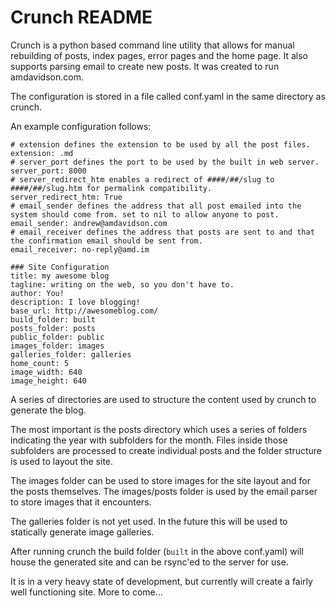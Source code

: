 # Crunch README

Crunch is a python based command line utility that allows for manual rebuilding of posts, 
index pages, error pages and the home page. It also supports parsing email to create new 
posts. It was created to run amdavidson.com.

The configuration is stored in a file called conf.yaml in the same directory as crunch.

An example configuration follows:

    # extension defines the extension to be used by all the post files.
    extension: .md
    # server_port defines the port to be used by the built in web server.
    server_port: 8000
    # server_redirect_htm enables a redirect of ####/##/slug to ####/##/slug.htm for permalink compatibility.
    server_redirect_htm: True 
    # email_sender defines the address that all post emailed into the system should come from. set to nil to allow anyone to post.
    email_sender: andrew@amdavidson.com
    # email_receiver defines the address that posts are sent to and that the confirmation email should be sent from.
    email_receiver: no-reply@amd.im
    
    ### Site Configuration
    title: my awesome blog
    tagline: writing on the web, so you don't have to.
    author: You!
    description: I love blogging!
    base_url: http://awesomeblog.com/
    build_folder: built
    posts_folder: posts
    public_folder: public
    images_folder: images
    galleries_folder: galleries
    home_count: 5
    image_width: 640
    image_height: 640
  
A series of directories are used to structure the content used by crunch to generate the 
blog. 

The most important is the posts directory which uses a series of folders indicating the 
year with subfolders for the month. Files inside those subfolders are processed to create 
individual posts and the folder structure is used to layout the site.

The images folder can be used to store images for the site layout and for the posts 
themselves. The images/posts folder is used by the email parser to store images that it
encounters.

The galleries folder is not yet used. In the future this will be used to statically 
generate image galleries.

After running crunch the build folder (`built` in the above conf.yaml) will house the 
generated site and can be rsync'ed to the server for use.

It is in a very heavy state of development, but currently will create a fairly well 
functioning site. More to come...
